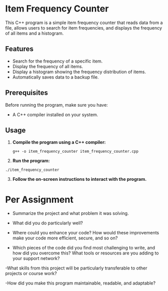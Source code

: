 # Item Frequency Counter

This C++ program is a simple item frequency counter that reads data from a file, allows users to search for item frequencies, and displays the frequency of all items and a histogram.

## Features

- Search for the frequency of a specific item.
- Display the frequency of all items.
- Display a histogram showing the frequency distribution of items.
- Automatically saves data to a backup file.

## Prerequisites

Before running the program, make sure you have:

- A C++ compiler installed on your system.

## Usage

1. **Compile the program using a C++ compiler:**

   `g++ -o item_frequency_counter item_frequency_counter.cpp`

2. **Run the program:**

  `./item_frequency_counter`

3. **Follow the on-screen instructions to interact with the program.**

# Per Assignment
   - Summarize the project and what problem it was solving.
   
   - What did you do particularly well?
   
   - Where could you enhance your code? How would these improvements make your code more efficient, secure, and so on?
   
   - Which pieces of the code did you find most challenging to write, and how did you overcome this? What tools or resources are you adding to your support network?
   
   -What skills from this project will be particularly transferable to other projects or course work?
   
   -How did you make this program maintainable, readable, and adaptable?
   
